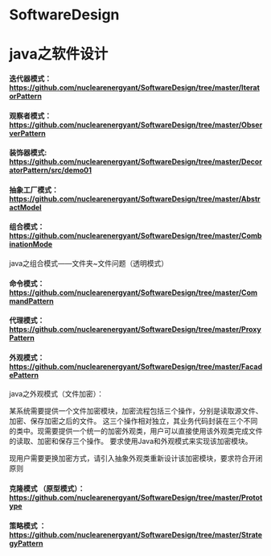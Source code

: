 # SoftwareDesign
java之软件设计
===

#### 迭代器模式：https://github.com/nuclearenergyant/SoftwareDesign/tree/master/IteratorPattern <br>
#### 观察者模式：https://github.com/nuclearenergyant/SoftwareDesign/tree/master/ObserverPattern<br>
#### 装饰器模式: https://github.com/nuclearenergyant/SoftwareDesign/tree/master/DecoratorPattern/src/demo01
#### 抽象工厂模式：https://github.com/nuclearenergyant/SoftwareDesign/tree/master/AbstractModel
#### 组合模式：https://github.com/nuclearenergyant/SoftwareDesign/tree/master/CombinationMode
java之组合模式——文件夹~文件问题（透明模式）
#### 命令模式：https://github.com/nuclearenergyant/SoftwareDesign/tree/master/CommandPattern
#### 代理模式：https://github.com/nuclearenergyant/SoftwareDesign/tree/master/ProxyPattern
#### 外观模式：https://github.com/nuclearenergyant/SoftwareDesign/tree/master/FacadePattern
java之外观模式（文件加密）：

某系统需要提供一个文件加密模块，加密流程包括三个操作，分别是读取源文件、加密、保存加密之后的文件。 这三个操作相对独立，其业务代码封装在三个不同的类中。现需要提供一个统一的加密外观类，用户可以直接使用该外观类完成文件的读取、加密和保存三个操作。 要求使用Java和外观模式来实现该加密模块。

现用户需要更换加密方式，请引入抽象外观类重新设计该加密模块，要求符合开闭原则
#### 克隆模式 （原型模式）：https://github.com/nuclearenergyant/SoftwareDesign/tree/master/Prototype
#### 策略模式 ：https://github.com/nuclearenergyant/SoftwareDesign/tree/master/StrategyPattern
